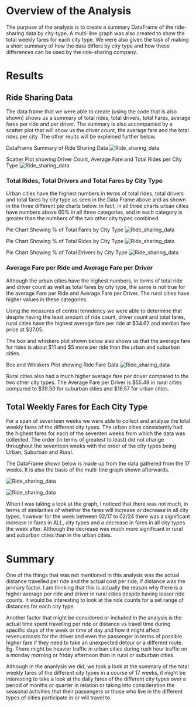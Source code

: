 
# Overview of the Analysis
The purpose of the analysis is to create a summary DataFrame of the ride-sharing data by city-type. A multi-line graph was also created to show the total weekly fares for each city type. We were also given the task of making a short summary of how the data differs by city type and how these differences can be used by the ride-sharing company.

# Results
## Ride Sharing Data
The data frame that we were able to create (using the code that is also shown) shows us a summary of total rides, total drivers, total Fares, average fares per ride and per driver. The summary is also accompanied by a scatter plot that will show us the driver count, the average fare and the total rides per city .The other reults will be expleined further below.  

DataFrame Summary of Ride Sharing Data
![Ride_sharing_data](Analysis/pyBer_summary.png)

Scatter Plot showing Driver Count, Average Fare and Total Rides per City Type
![Ride_sharing_data](Analysis/Fig1.png)

### Total Rides, Total Drivers and Total Fares by City Type
Urban cities have the highest numbers in terms of total rides, total drivers and total fares by city type as seen in the Data Frame above and as shown in the three different pie charts below. In fact, in all three charts urban cities have numbers above 60% in all three categories, and in each category is greater than the numbers of the two other city types combined. 

Pie Chart Showing % of Total Fares by City Type 
![Ride_sharing_data](Analysis/Fig5.png)

Pie Chart Showing % of Total Rides by City Type
![Ride_sharing_data](Analysis/Fig6.png)

Pie Chart Showing % of Total Drivers by City Type
![Ride_sharing_data](Analysis/Fig7.png)

### Average Fare per Ride and Average Fare per Driver
Although the urban cities have the highest numbers, in terms of total ride and driver count as well as total fares by city type, the same is not true for the average Fare per Ride and Average Fare per Driver. The rural cities have higher values in these categories.

Using the measures of central tenndency we were able to determine that despite having the least amount of ride count, driver count and total fares, rural cities have the highest average fare per ride at $34.62 and median fare price at $37.05. 

The box and whiskers plot shown below also shows us that the average fare for rides is  about $11 and $5 more per ride than the urban and suburban cities.

Box and Whiskers Plot showing Ride Fare Data
![Ride_sharing_data](Analysis/Fig3.png)

Rural cities also had a much higher average fare per driver compared to the two other city types. The Average Fare per Driver is $55.49 in rural cities compared to $39.50 for suburban cities and $16.57 for urban cities. 

## Total Weekly Fares for Each City Type 
For a span of seventeen weeks we were able to collect and analyze the total weekly fares of the different city types. The urban cities consistently had the highest fares for each of the seventen weeks from which the data was collected. The order (in terms of greatest to least) did not change throughout the seventeen weeks with the order of the city types being Urban, Suburban and Rural.

The DataFrame shown below is made up from the data gathered from the 17 weeks. It is also the basis of the multi-tine graph shown afterwards.

![Ride_sharing_data](Analysis/17_Week_Summary.png)

![Ride_sharing_data](Analysis/Pyber_fare_summary.png)

When I was taking a look at the graph, I noticed that there was not much, in terms of similarities of whether the fares will increase or decrease in all city types, however for the week between 02/17 to 02/24 there was a significant increase in fares in ALL, city types and a decrease in fares in all city types the week after. Although the decrease was much more significant in rural and suburban cities than in the urban cities.

# Summary
One of the things that was not mentioned in this analysis was the actual distance travelled per ride and the actual cost per ride, if distance was the primary factor. I am thinking that this is actually the reason why there is a higher average per ride and driver in rural cities despite having lesser ride counts. It would be interesting to look at the ride counts for a set range of distances for each city type. 

Another factor that might be considered or included in the analysis is the actual time spent travelling per ride or distance vs travel time during specific days of the week or time of day and how it might affect revenue/costs for the driver and even the passenger in terms of possible higher fare if they need to take an unexpected detour or a different route. Eg. There might be heavier traffic in urban cities during rush hour traffic on a monday morning or friday afternoon than in rural or suburban cities.

Although in the ananlysis we did, we took a look at the summary of the total weekly fares of the different city types in a course of 17 weeks, it might be interesting to take a look at the daily fares of the different city types over a period of months or quarter in relation or taking into consideration the seasonal activities that their passengers or those who live in the different types of cities participate in or will travel to.
